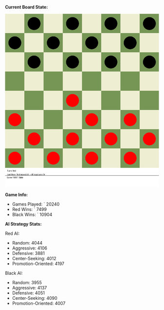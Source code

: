 
**Current Board State:**  
<!-- START_GIF -->
![Checkers Game](./checkers_game.gif)
<!-- END_GIF -->

**Game Info:**  
- Games Played: `<!-- GAMES_PLAYED --> 20240
- Red Wins: `<!-- RED_WINS --> 7499
- Black Wins: `<!-- BLACK_WINS --> 10904

<!-- AI_STATS -->
**AI Strategy Stats:**

Red AI:
- Random: 4044
- Aggressive: 4106
- Defensive: 3881
- Center-Seeking: 4012
- Promotion-Oriented: 4197

Black AI:
- Random: 3955
- Aggressive: 4137
- Defensive: 4051
- Center-Seeking: 4090
- Promotion-Oriented: 4007
